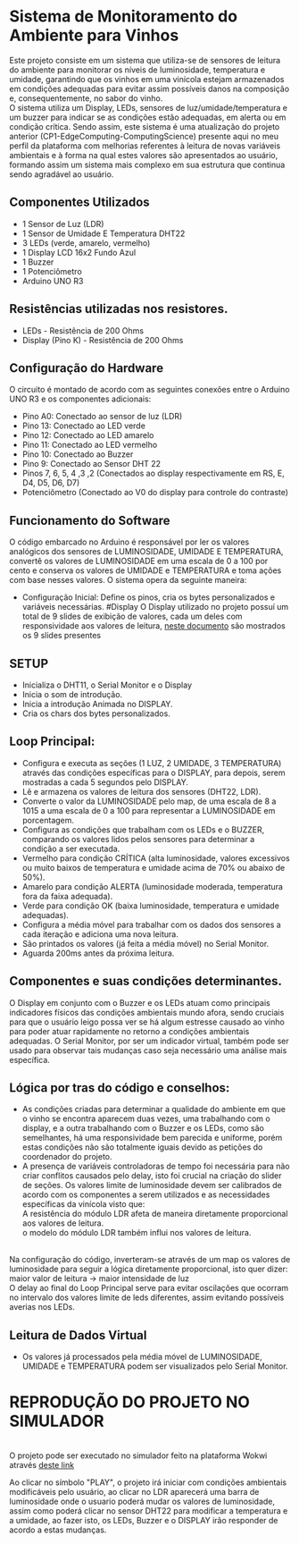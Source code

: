 # Sistema de Monitoramento do Ambiente para Vinhos
Este projeto consiste em um sistema que utiliza-se de sensores de leitura do ambiente para monitorar os níveis de luminosidade, temperatura e umidade, garantindo que os vinhos em uma vinícola estejam armazenados em condições adequadas para evitar assim possíveis danos na composição e, consequentemente, no sabor do vinho.
<br> O sistema utiliza um Display, LEDs, sensores de luz/umidade/temperatura e um buzzer para indicar se as condições estão adequadas, em alerta ou em condição crítica. Sendo assim, este sistema é uma atualização do projeto anterior (CP1-EdgeComputing-ComputingScience) presente aqui no meu perfil da plataforma com melhorias referentes à leitura de novas variáveis ambientais e à forma na qual estes valores são apresentados ao usuário, formando assim um sistema mais complexo em sua estrutura que continua sendo agradável ao usuário.


## Componentes Utilizados

- 1 Sensor de Luz (LDR)
- 1 Sensor de Umidade E Temperatura DHT22
- 3 LEDs (verde, amarelo, vermelho)
- 1 Display LCD 16x2 Fundo Azul
- 1 Buzzer
- 1 Potenciômetro
- Arduino UNO R3

## Resistências utilizadas nos resistores.
- LEDs - Resistência de 200 Ohms
- Display (Pino K) - Resistência de 200 Ohms


## Configuração do Hardware
O circuito é montado de acordo com as seguintes conexões entre o Arduino UNO R3 e os componentes adicionais:

- Pino A0: Conectado ao sensor de luz (LDR)
- Pino 13: Conectado ao LED verde
- Pino 12: Conectado ao LED amarelo
- Pino 11: Conectado ao LED vermelho
- Pino 10: Conectado ao Buzzer
- Pino 9: Conectado ao Sensor DHT 22
- Pinos 7, 6, 5, 4 ,3 ,2 (Conectados ao display respectivamente em RS, E, D4, D5, D6, D7)
- Potenciômetro (Conectado ao V0 do display para controle do contraste)



## Funcionamento do Software
O código embarcado no Arduino é responsável por ler os valores analógicos dos sensores de LUMINOSIDADE, UMIDADE E TEMPERATURA, convertê os valores de LUMINOSIDADE em uma escala de 0 a 100 por cento e conserva os valores de UMIDADE e TEMPERATURA e toma ações com base nesses valores. O sistema opera da seguinte maneira:

- Configuração Inicial: Define os pinos, cria os bytes personalizados e variáveis necessárias.
#Display
O Display utilizado no projeto possuí um total de 9 slides de exibição de valores, cada um deles com responsividade aos valores de leitura, [neste documento](https://1drv.ms/w/s!AvJcCUXaUfHtn0q4y_fwj6MFhKuf?e=xBN7kH) são mostrados os 9 slides presentes 

## SETUP
- Inicializa o DHT11, o Serial Monitor e o Display
- Inicia o som de introdução.
- Inicia a introdução Animada no DISPLAY.
- Cria os chars dos bytes personalizados.

## Loop Principal:
- Configura e executa as seções (1 LUZ, 2 UMIDADE, 3 TEMPERATURA) através das condições específicas para o DISPLAY, para depois, serem mostradas a cada 5 segundos pelo DISPLAY.
- Lê e armazena os valores de leitura dos sensores (DHT22, LDR).
- Converte o valor da LUMINOSIDADE pelo map, de uma escala de 8 a 1015 a uma escala de 0 a 100 para representar a LUMINOSIDADE em porcentagem.
- Configura as condições que trabalham com os LEDs e o BUZZER, comparando os valores lidos pelos sensores para determinar a condição a ser executada.
- Vermelho para condição CRÍTICA (alta luminosidade, valores excessivos ou muito baixos de temperatura e umidade acima de 70% ou abaixo de 50%).
- Amarelo para condição ALERTA (luminosidade moderada, temperatura fora da faixa adequada).
- Verde para condição OK (baixa luminosidade, temperatura e umidade adequadas).
- Configura a média móvel para trabalhar com os dados dos sensores a cada iteração e adiciona uma nova leitura.
- São printados os valores (já feita a média móvel) no Serial Monitor.
- Aguarda 200ms antes da próxima leitura.


## Componentes e suas condições determinantes.
O Display em conjunto com o Buzzer e os LEDs atuam como principais indicadores físicos das condições ambientais mundo afora, sendo cruciais para que o usuário leigo possa ver se há algum estresse causado ao vinho para poder atuar rapidamente no retorno a condições ambientais adequadas. O Serial Monitor, por ser um indicador virtual, também pode ser usado para observar tais mudanças caso seja necessário uma análise mais específica.


## Lógica por tras do código e conselhos:
- As condições criadas para determinar a qualidade do ambiente em que o vinho se encontra aparecem duas vezes, uma trabalhando com o display, e a outra trabalhando com o Buzzer e os LEDs, como são semelhantes, há uma responsividade bem parecida e uniforme, porém estas condições não são totalmente iguais devido as petições do coordenador do projeto.
- A presença de variáveis controladoras de tempo foi necessária para não criar conflitos causados pelo delay, isto foi crucial na criação do slider de seções.
Os valores limite de luminosidade devem ser calibrados de acordo com os componentes a serem utilizados e as necessidades específicas da vinícola visto que:
  <br>
  A resistência do módulo LDR afeta de maneira diretamente proporcional aos valores de leitura.
  <br>
  o modelo do módulo LDR também influi nos valores de leitura.

<br> Na configuração do código, inverteram-se através de um map os valores de luminosidade para seguir a lógica diretamente proporcional, isto quer dizer:
<br>
maior valor de leitura -> maior intensidade de luz
<br> O delay ao final do Loop Principal serve para evitar oscilações que ocorram no intervalo dos valores limite de leds diferentes, assim evitando possíveis 
averias nos LEDs.

## Leitura de Dados Virtual
- Os valores já processados pela média móvel de LUMINOSIDADE, UMIDADE e TEMPERATURA podem ser visualizados pelo Serial Monitor.


# REPRODUÇÃO DO PROJETO NO SIMULADOR 
<br> O projeto pode ser executado no simulador feito na plataforma Wokwi através [deste link](https://wokwi.com/projects/396093448737273857)


Ao clicar no símbolo "PLAY", o projeto irá iniciar com condições ambientais modificáveis pelo usuário, ao clicar no LDR aparecerá uma barra de luminosidade onde o usuario poderá mudar os valores de luminosidade, assim como poderá clicar no sensor DHT22 para modificar a temperatura e a umidade, ao fazer isto, os LEDs, Buzzer e o DISPLAY irão responder de acordo a estas mudanças.





